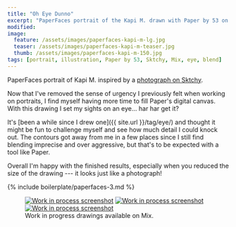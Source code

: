 ```yaml
---
title: "Oh Eye Dunno"
excerpt: "PaperFaces portrait of the Kapi M. drawn with Paper by 53 on an iPad."
modified: 
image: 
  feature: /assets/images/paperfaces-kapi-m-lg.jpg
  teaser: /assets/images/paperfaces-kapi-m-teaser.jpg
  thumb: /assets/images/paperfaces-kapi-m-150.jpg
tags: [portrait, illustration, Paper by 53, Sktchy, Mix, eye, blend]
---
```


PaperFaces portrait of Kapi M. inspired by a [photograph on Sktchy](http://sktchy.com/udfGaD).

Now that I've removed the sense of urgency I previously felt when working on portraits, I find myself having more time to fill Paper's digital canvas. With this drawing I set my sights on an eye... har har get it?

It's [been a while since I drew one]({{ site.url }}/tag/eye/) and thought it might be fun to challenge myself and see how much detail I could knock out. The contours got away from me in a few places since I still find blending imprecise and over aggressive, but that's to be expected with a tool like Paper.

Overall I'm happy with the finished results, especially when you reduced the size of the drawing --- it looks just like a photograph!

{% include boilerplate/paperfaces-3.md %}

<figure class="third">
  <a href="https://mix.fiftythree.com/11098-Michael-Rose/2180273"><img src="{{ site.url }}/assets/images/paperfaces-kapi-m-process-1-600.jpg" alt="Work in process screenshot"></a>
  <a href="https://mix.fiftythree.com/11098-Michael-Rose/2180603"><img src="{{ site.url }}/assets/images/paperfaces-kapi-m-process-2-600.jpg" alt="Work in process screenshot"></a>
  <a href="https://mix.fiftythree.com/11098-Michael-Rose/2195894"><img src="{{ site.url }}/assets/images/paperfaces-kapi-m-process-3-600.jpg" alt="Work in process screenshot"></a>
  <figcaption>Work in progress drawings available on Mix.</figcaption>
</figure>

